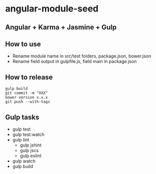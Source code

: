 # angular-module-seed

## Angular + Karma + Jasmine + Gulp

## How to use

- Rename module name in src/test folders, package.json, bower.json
- Rename field output in gulpfile.js, field main in package.json

## How to release

```
gulp build
git commit -m "XXX"
bower version x.x.x
git push --with-tags
```

## Gulp tasks

- gulp test
- gulp test:watch
- gulp lint
  - gulp jshint
  - gulp jscs
  - gulp eslint
- gulp watch
- gulp build
